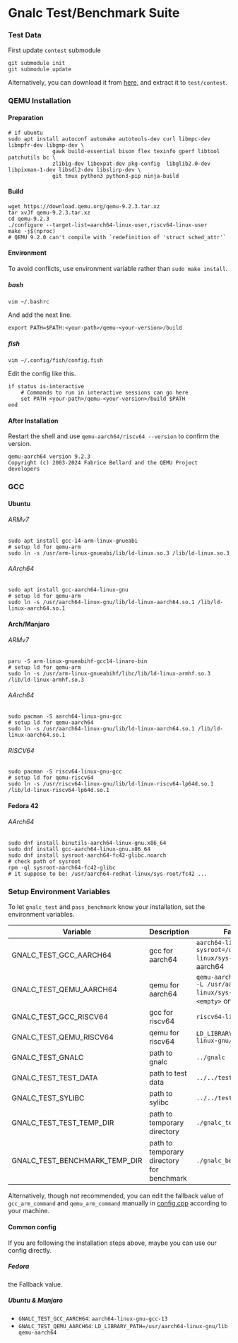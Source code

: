# Gnalc Test/Benchmark Suite

### Test Data

First update `contest` submodule

```shell
git submodule init
git submodule update
```

Alternatively, you can download it from [here](https://github.com/caozhanhao/gnalc-test-data/releases), and extract it
to `test/contest`.

### QEMU Installation

#### Preparation

```shell
# if ubuntu
sudo apt install autoconf automake autotools-dev curl libmpc-dev libmpfr-dev libgmp-dev \
              gawk build-essential bison flex texinfo gperf libtool patchutils bc \
              zlib1g-dev libexpat-dev pkg-config  libglib2.0-dev libpixman-1-dev libsdl2-dev libslirp-dev \
              git tmux python3 python3-pip ninja-build
```

#### Build

```shell
wget https://download.qemu.org/qemu-9.2.3.tar.xz
tar xvJf qemu-9.2.3.tar.xz
cd qemu-9.2.3
./configure --target-list=aarch64-linux-user,riscv64-linux-user
make -j$(nproc)
# QEMU 9.2.0 can't compile with `redefinition of 'struct sched_attr'`
```

#### Environment

To avoid conflicts, use environment variable rather than `sudo make install`.

##### bash

```shell
vim ~/.bashrc
```

And add the next line.

```shell
export PATH=$PATH:<your-path>/qemu-<your-version>/build
```

##### fish

```shell
vim ~/.config/fish/config.fish
```

Edit the config like this.

```shell
if status is-interactive
    # Commands to run in interactive sessions can go here
    set PATH <your-path>/qemu-<your-version>/build $PATH
end
```

#### After Installation

Restart the shell and use `qemu-aarch64/riscv64 --version`  to confirm the version.

```
qemu-aarch64 version 9.2.3
Copyright (c) 2003-2024 Fabrice Bellard and the QEMU Project developers
```

### GCC

#### Ubuntu

###### ARMv7

```shell
sudo apt install gcc-14-arm-linux-gnueabi
# setup ld for qemu-arm
sudo ln -s /usr/arm-linux-gnueabi/lib/ld-linux.so.3 /lib/ld-linux.so.3
```

###### AArch64

```shell
sudo apt install gcc-aarch64-linux-gnu
# setup ld for qemu-arm
sudo ln -s /usr/aarch64-linux-gnu/lib/ld-linux-aarch64.so.1 /lib/ld-linux-aarch64.so.1
```

#### Arch/Manjaro

###### ARMv7

```shell
paru -S arm-linux-gnueabihf-gcc14-linaro-bin
# setup ld for qemu-arm
sudo ln -s /usr/arm-linux-gnueabihf/libc/lib/ld-linux-armhf.so.3 /lib/ld-linux-armhf.so.3
```

###### AArch64

```shell
sudo pacman -S aarch64-linux-gnu-gcc
# setup ld for qemu-aarch64
sudo ln -s /usr/aarch64-linux-gnu/lib/ld-linux-aarch64.so.1 /lib/ld-linux-aarch64.so.1
```

###### RISCV64

```shell
sudo pacman -S riscv64-linux-gnu-gcc
# setup ld for qemu-riscv64
sudo ln -s /usr/riscv64-linux-gnu/lib/ld-linux-riscv64-lp64d.so.1 /lib/ld-linux-riscv64-lp64d.so.1
```

#### Fedora 42

###### AArch64

```shell
sudo dnf install binutils-aarch64-linux-gnu.x86_64 
sudo dnf install gcc-aarch64-linux-gnu.x86_64 
sudo dnf install sysroot-aarch64-fc42-glibc.noarch
# check path of sysroot
rpm -ql sysroot-aarch64-fc42-glibc
# it suppose to be: /usr/aarch64-redhat-linux/sys-root/fc42 ...
```

### Setup Environment Variables

To let `gnalc_test` and `pass_benchmark` know your installation, set the environment variables.

| Variable                      | Description                               | Fallback Value                                                                                         |
|-------------------------------|-------------------------------------------|--------------------------------------------------------------------------------------------------------|
| GNALC_TEST_GCC_AARCH64        | gcc for aarch64                           | `aarch64-linux-gnu-gcc --sysroot=/usr/aarch64-redhat-linux/sys-root/fc42` or `gcc` on aarch64          |
| GNALC_TEST_QEMU_AARCH64       | qemu for aarch64                          | `qemu-aarch64 -cpu cortex-a53 -L /usr/aarch64-redhat-linux/sys-root/fc42/usr/` or `<empty>` on aarch64 |
| GNALC_TEST_GCC_RISCV64        | gcc for riscv64                           | `riscv64-linux-gnu-gcc`                                                                                |
| GNALC_TEST_QEMU_RISCV64       | qemu for riscv64                          | `LD_LIBRARY_PATH=/usr/riscv64-linux-gnu/lib qemu-risc64`                                               |
| GNALC_TEST_GNALC              | path to gnalc                             | `../gnalc`                                                                                             |
| GNALC_TEST_TEST_DATA          | path to test data                         | `../../test/contest`                                                                                   |
| GNALC_TEST_SYLIBC             | path to sylibc                            | `../../test/sylib/sylib.c`                                                                             |
| GNALC_TEST_TEST_TEMP_DIR      | path to temporary directory               | `./gnalc_test_temp`                                                                                    |
| GNALC_TEST_BENCHMARK_TEMP_DIR | path to temporary directory for benchmark | `./gnalc_benchmark_temp`                                                                               |

Alternatively, though not recommended, you can edit the fallback value of `gcc_arm_command` and `qemu_arm_command`
manually in [config.cpp](../test/config.cpp) according to your
machine.

#### Common config

If you are following the installation steps above, maybe you can use our config directly.

##### Fedora

the Fallback value.

##### Ubuntu & Manjaro

- `GNALC_TEST_GCC_AARCH64`: `aarch64-linux-gnu-gcc-13`
- `GNALC_TEST_QEMU_AARCH64`: `LD_LIBRARY_PATH=/usr/aarch64-linux-gnu/lib qemu-aarch64`